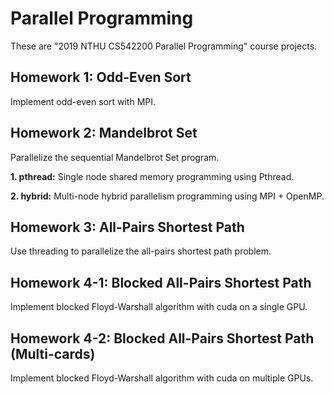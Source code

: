 # Parallel Programming
These are "2019 NTHU CS542200 Parallel Programming" course projects.

## Homework 1: Odd-Even Sort
Implement odd-even sort with MPI.

## Homework 2: Mandelbrot Set
Parallelize the sequential Mandelbrot Set program.

**1. pthread:** Single node shared memory programming using Pthread.

**2. hybrid:** Multi-node hybrid parallelism programming using MPI + OpenMP.

## Homework 3: All-Pairs Shortest Path
Use threading to parallelize the all-pairs shortest path problem.

## Homework 4-1: Blocked All-Pairs Shortest Path
Implement blocked Floyd-Warshall algorithm with cuda on a single GPU.

## Homework 4-2: Blocked All-Pairs Shortest Path (Multi-cards)
Implement blocked Floyd-Warshall algorithm with cuda on multiple GPUs.

